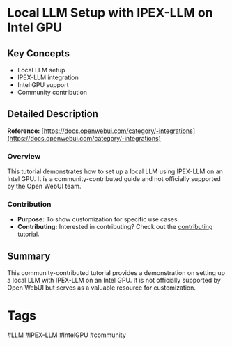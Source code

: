 # Local LLM Setup with IPEX-LLM on Intel GPU

## Key Concepts
- Local LLM setup
- IPEX-LLM integration
- Intel GPU support
- Community contribution

## Detailed Description

**Reference:** [https://docs.openwebui.com/category/-integrations](https://docs.openwebui.com/category/-integrations)

### Overview
This tutorial demonstrates how to set up a local LLM using IPEX-LLM on an Intel GPU. It is a community-contributed guide and not officially supported by the Open WebUI team.

### Contribution
- **Purpose:** To show customization for specific use cases.
- **Contributing:** Interested in contributing? Check out the [contributing tutorial](https://docs.openwebui.com/category/-integrations).

## Summary

This community-contributed tutorial provides a demonstration on setting up a local LLM with IPEX-LLM on an Intel GPU. It is not officially supported by Open WebUI but serves as a valuable resource for customization.

# Tags
#LLM #IPEX-LLM #IntelGPU #community